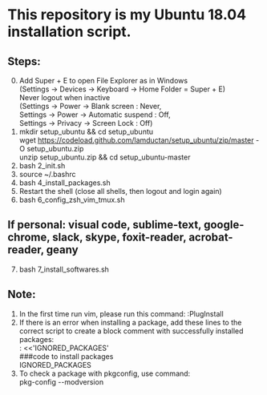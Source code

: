 # This repository is my Ubuntu 18.04 installation script.

## Steps:  
0. Add Super + E to open File Explorer as in Windows  
   (Settings -> Devices -> Keyboard -> Home Folder = Super + E)  
   Never logout when inactive  
   (Settings -> Power -> Blank screen : Never,  
    Settings -> Power -> Automatic suspend : Off,  
    Settings -> Privacy -> Screen Lock : Off)
1. mkdir setup_ubuntu && cd setup_ubuntu  
   wget https://codeload.github.com/lamductan/setup_ubuntu/zip/master -O setup_ubuntu.zip  
   unzip setup_ubuntu.zip && cd setup_ubuntu-master
2. bash 2_init.sh
3. source ~/.bashrc
4. bash 4_install_packages.sh
5. Restart the shell (close all shells, then logout and login again)
6. bash 6_config_zsh_vim_tmux.sh

## If personal: visual code, sublime-text, google-chrome, slack, skype, foxit-reader, acrobat-reader, geany
7. bash 7_install_softwares.sh

## Note:
1. In the first time run vim, please run this command: 
   :PlugInstall
2. If there is an error when installing a package, add these lines to the correct script to create a block comment
   with successfully installed packages:  
     : <<'IGNORED_PACKAGES'  
     ###code to install packages  
     IGNORED_PACKAGES
3. To check a package with pkgconfig, use command:  
     pkg-config --modversion <package-name>   

